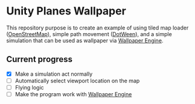 # Unity Planes Wallpaper
This repository purpose is to create an example of using tiled map loader ([OpenStreetMap](https://wiki.openstreetmap.org/wiki/Tiles)), simple path movement ([DotWeen](http://dotween.demigiant.com/)), and a simple simulation that can be used as wallpaper via [Wallpaper Engine](https://store.steampowered.com/app/431960/Wallpaper_Engine/).
## Current progress
- [x] Make a simulation act normally
- [ ] Automatically select viewport location on the map
- [ ] Flying logic
- [ ] Make the program work with [Wallpaper Engine](https://store.steampowered.com/app/431960/Wallpaper_Engine/)
